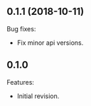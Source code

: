 ## 0.1.1 (2018-10-11)
Bug fixes:
   * Fix minor api versions.

## 0.1.0
Features:
  - Initial revision.

<!--
   Markdown
   
   Copyright 2018-2019 MicroEJ Corp. All rights reserved.
   Use of this source code is governed by a BSD-style license that can be found with this software.
 
-->